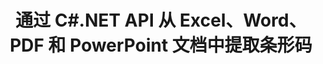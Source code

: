 ---
############################# Static ############################
layout: "auto-gen-gist"
draft: false
path: "zh/parser/net/extract/table/docm/"
otherformats: DOC DOT DOCX DOTX DOTM TXT ODT OTT RTF PDF XHTML MHTML MD XML EPUB FB2 CHM XLS XLT XLSX XLSM XLSB XLTX XLTM ODS CSV OTS XLA XLAM PPT PPTX  PPS POT PPSX PPTM POTX PPSM ODP OTP PST OST EML EMLX MSG ONE 

############################# Head ############################
head_title: "通过 C#.NET API 从 PDF、DOCX、PPTX、XLSX、EPUB 等中提取表格"
head_description: "GroupDocs.Parser .NET API 使程序员能够从 PDF、DOC、DOCX、PPT、PPTX、EML、MSG、XLS、XLSX、CSV、ODT、RTF 和 .NET 应用程序中的许多其他文档类型中提取表格。"

############################# Header ############################
title: "通过 C#.NET API 从 Excel、Word、PDF 和 PowerPoint 文档中提取条形码"
description: "GroupDocs.Parser .NET API 允许程序员从 PDF、DOC、DOCX、PPT、PPTX、EML、MSG、XLS、XLSX、CSV、ODT、RTF 和 EPUB 文档或页面中提取条形码。"

######################### Download Button #######################
button:
    enable: true

############################# About ############################
about:
    enable: true
    title: "如何通过 .NET API 从 Excel、Word、PDF 和其他文档中提取条形码？"
    content: |
     表格是按行和列排列的单元格的集合。 表格在存储和组织详细或复杂的数据方面起着非常重要的作用，使用户可以轻松阅读和查看它。 表格可以以多种方式使用，例如制作列表、比较信息、对齐数据、分组信息、突出显示数据中的趋势或模式等等。 GroupDocs.Parser for .NET 是一个有用的 API，它允许软件程序员开发用于从各种支持的文档格式（例如 PDF、电子邮件、电子书、Word（DOC、DOCX）、PowerPoint 等）中提取表格、文本和图像的解决方案 （PPT、PPTX）、Excel（XLS、XLSX）、电子邮件（EML、MSG）格式等等。 Java API 包含了处理表格的几个重要功能，例如从文档中提取所有表格、从特定页面提取表格、获取表格单元格数据、获取表格行和列的总数、获取行高、打印数据 一张桌子，可能更多。

############################# content ############################
steps:
    enable: true
    block:
    - title_left: "如何通过 C# .NET 从 DOCM 文档中提取表格"
      content_left: |
       GroupDocs.Parser .NET API 可帮助软件开发人员从 DOCM 文档中提取表格，只需几行代码。 以下 C# .NET 代码示例演示了开发人员如何从 DOCM 文档中提取表。 

      title_right: "从文档中提取表格"
      content_right: |
        * 创建 [Parser](https://apireference.groupdocs.com/parser/net/groupdocs.parser/parser) 的实例
        * 检查是否支持表格提取
        * 创建表格布局
        * 创建表格提取的选项
        * 调用 [getTables(options)](https://apireference.groupdocs.com/parser/java/com.groupdocs.parser/Parser#getTables(com.groupdocs.parser.options.PageTableAreaOptions)) 方法提取表格 整个文档。
        * 遍历行和列
        * 提取和打印表格单元格文本

      gisthash: "dda6d3d4866e63ae1614d86dd847fecd"
      gistfile: "tables_extraction_form_documents.cs"

    - title_left: "使用 .NET API 从 TABLE 文档的页面中提取表格"
      content_left: |
       GroupDocs.Parser .NET 使软件开发人员能够从 DOCM 文档的页面中提取表格。 以下 C# .NET 代码显示了程序员如何在 DOCM 文档中执行条形码提取。 

      title_right: "通过 C# .NET 提取条形码"
      content_right: |
        * 创建 [Parser](https://apireference.groupdocs.com/parser/net/groupdocs.parser/parser) 的实例
        * 检查是否支持表格提取
        * 创建表格布局
        * 创建从文档页面提取表格的选项
        * 调用 [getTables(options)](https://apireference.groupdocs.com/parser/java/com.groupdocs.parser/Parser#getTables(com.groupdocs.parser.options.PageTableAreaOptions)) 方法提取表格 整个文档。
        * 遍历表、行和列
        * 提取和打印表格单元格文本
     
      gisthash: "2dc42054bba3abdc297c63f4534281d8"
      gistfile: "tables_extraction_form_documents_page.cs"
      
    - title_left: "System Requirements"
      content_left: |
        所有主要平台和操作系统都完全支持用于 .NET 的 GroupDocs.Parser。 如需完整的系统要求指南，请访问 [系统要求](https://docs.groupdocs.com/parser/net/system-requirements/) 在执行以下代码之前，请确保您已安装以下先决条件 系统:
        * 操作系统：Microsoft Windows、Linux、MacOS
        * 开发环境：Visual Studio、Xamarin、MonoDevelop 等
        * 框架：.NET Framework、.NET Standard、.NET Core、Mono
        * 从 [NuGet](https://www.nuget.org/packages/GroupDocs.parser/) 获取最新版本的 GroupDocs.Parser .NET API
        
      title_right: "为什么使用 GroupDocs.Parser"
      content_right: |
        * 从任何受支持的文档中提取纯文本支持
        * 通过用户定义的模板解析文档。
        * 完全支持结构化文本提取
        * 通过关键字和正则表达式进行文本搜索
        * 提取格式化文本、元数据、图像、容器和附件。
        * 提取一些支持的文档格式的目录。
        * 从 PDF 文档中解析表单数据。
        * 从文档中提取超链接

demos:
    enable: true



more_formats:
    enable: true


back_to_top:
    enable: true
---